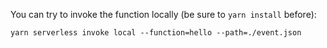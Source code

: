 You can try to invoke the function locally (be sure to `yarn install` before):

```
yarn serverless invoke local --function=hello --path=./event.json
```
